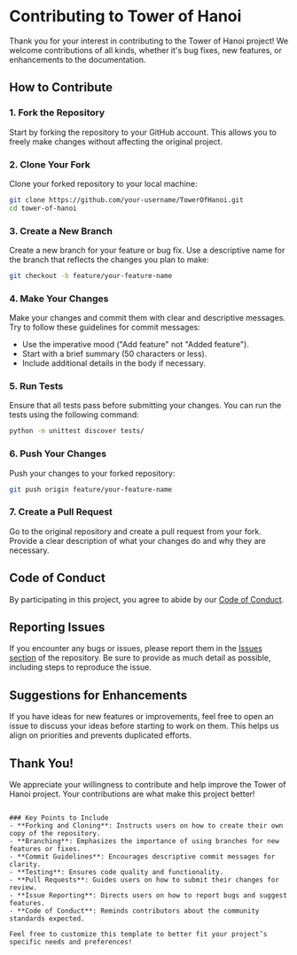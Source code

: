 # Contributing to Tower of Hanoi

Thank you for your interest in contributing to the Tower of Hanoi project! We welcome contributions of all kinds, whether it's bug fixes, new features, or enhancements to the documentation. 

## How to Contribute

### 1. Fork the Repository
Start by forking the repository to your GitHub account. This allows you to freely make changes without affecting the original project.

### 2. Clone Your Fork
Clone your forked repository to your local machine:
```bash
git clone https://github.com/your-username/TowerOfHanoi.git
cd tower-of-hanoi
```

### 3. Create a New Branch
Create a new branch for your feature or bug fix. Use a descriptive name for the branch that reflects the changes you plan to make:
```bash
git checkout -b feature/your-feature-name
```

### 4. Make Your Changes
Make your changes and commit them with clear and descriptive messages. Try to follow these guidelines for commit messages:
- Use the imperative mood ("Add feature" not "Added feature").
- Start with a brief summary (50 characters or less).
- Include additional details in the body if necessary.

### 5. Run Tests
Ensure that all tests pass before submitting your changes. You can run the tests using the following command:
```bash
python -m unittest discover tests/
```

### 6. Push Your Changes
Push your changes to your forked repository:
```bash
git push origin feature/your-feature-name
```

### 7. Create a Pull Request
Go to the original repository and create a pull request from your fork. Provide a clear description of what your changes do and why they are necessary.

## Code of Conduct
By participating in this project, you agree to abide by our [Code of Conduct](CODE_OF_CONDUCT.md). 

## Reporting Issues
If you encounter any bugs or issues, please report them in the [Issues section](https://github.com/your-username/TowerOfHanoi/issues) of the repository. Be sure to provide as much detail as possible, including steps to reproduce the issue.

## Suggestions for Enhancements
If you have ideas for new features or improvements, feel free to open an issue to discuss your ideas before starting to work on them. This helps us align on priorities and prevents duplicated efforts.

## Thank You!
We appreciate your willingness to contribute and help improve the Tower of Hanoi project. Your contributions are what make this project better!
```

### Key Points to Include
- **Forking and Cloning**: Instructs users on how to create their own copy of the repository.
- **Branching**: Emphasizes the importance of using branches for new features or fixes.
- **Commit Guidelines**: Encourages descriptive commit messages for clarity.
- **Testing**: Ensures code quality and functionality.
- **Pull Requests**: Guides users on how to submit their changes for review.
- **Issue Reporting**: Directs users on how to report bugs and suggest features.
- **Code of Conduct**: Reminds contributors about the community standards expected.

Feel free to customize this template to better fit your project’s specific needs and preferences!

